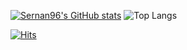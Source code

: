 [![Sernan96's GitHub stats](https://github-readme-stats.vercel.app/api?username=sernan96)](https://github.com/sernan96/github-readme-stats)
![Top Langs](https://github-readme-stats.vercel.app/api/top-langs/?username=sernan96&layout=compact)

[![Hits](https://hits.seeyoufarm.com/api/count/incr/badge.svg?url=https%3A%2F%2Fgithub.com%2Fsernan96&count_bg=%23DECBBB&title_bg=%23B89F8B&icon=&icon_color=%23FFFFFF&title=hits&edge_flat=false)](https://hits.seeyoufarm.com)
